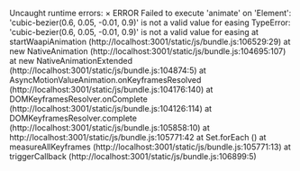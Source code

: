 Uncaught runtime errors:
×
ERROR
Failed to execute 'animate' on 'Element': 'cubic-bezier(0.6, 0.05, -0.01, 0.9)' is not a valid value for easing
TypeError: 'cubic-bezier(0.6, 0.05, -0.01, 0.9)' is not a valid value for easing
    at startWaapiAnimation (http://localhost:3001/static/js/bundle.js:106529:29)
    at new NativeAnimation (http://localhost:3001/static/js/bundle.js:104695:107)
    at new NativeAnimationExtended (http://localhost:3001/static/js/bundle.js:104874:5)
    at AsyncMotionValueAnimation.onKeyframesResolved (http://localhost:3001/static/js/bundle.js:104176:140)
    at DOMKeyframesResolver.onComplete (http://localhost:3001/static/js/bundle.js:104126:114)
    at DOMKeyframesResolver.complete (http://localhost:3001/static/js/bundle.js:105858:10)
    at http://localhost:3001/static/js/bundle.js:105771:42
    at Set.forEach (<anonymous>)
    at measureAllKeyframes (http://localhost:3001/static/js/bundle.js:105771:13)
    at triggerCallback (http://localhost:3001/static/js/bundle.js:106899:5)